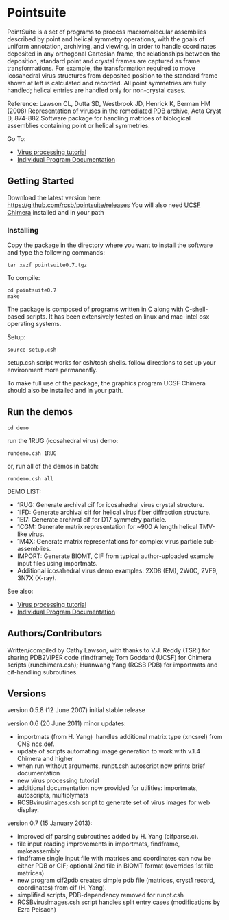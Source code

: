 # Pointsuite

PointSuite is a set of programs to process macromolecular assemblies described by point and helical symmetry operations, with the goals of uniform annotation, archiving, and viewing.  In order to handle coordinates deposited in any orthogonal Cartesian frame, the relationships between the deposition, standard point and crystal frames are captured as frame transformations.  For example, the transformation required to move icosahedral virus structures from deposited position to the standard frame shown at left is calculated and recorded.  All point symmetries are fully handled; helical entries are handled only for non-crystal cases.

Reference: Lawson CL, Dutta SD, Westbrook JD, Henrick K, Berman HM (2008)   [Representation of viruses in the remediated PDB archive](http://journals.iucr.org/d/issues/2008/08/00/mv5020/index.html), Acta Cryst D, 874-882.Software package for handling matrices of biological assemblies containing point or helical symmetries.

Go To:

* [Virus processing tutorial](./docs/virusproc-tutorial.md)
* [Individual Program Documentation](./docs/index.md)


## Getting Started

Download the latest version here: https://github.com/rcsb/pointsuite/releases
You will also need [UCSF Chimera](https://www.rbvi.ucsf.edu/chimera/) installed and in your path

### Installing
Copy the package in the directory where you want to install the software and type the following commands:
```
tar xvzf pointsuite0.7.tgz
```
To compile:
```
cd pointsuite0.7
make
```
The package is composed of programs written in C along with C-shell-based scripts. It has been extensively tested on linux and mac-intel osx operating systems.

Setup:
```
source setup.csh
```
setup.csh script works for csh/tcsh shells. follow directions to set up your environment more permanently.

To make full use of the package, the graphics program UCSF Chimera should also be installed and in your path.

## Run the demos

```
cd demo
```
run the 1RUG (icosahedral virus) demo:
```
rundemo.csh 1RUG 
```
or, run all of the demos in batch:
```
rundemo.csh all 
```

DEMO LIST: 

* 1RUG: Generate archival cif for icosahedral virus crystal structure.  
* 1IFD:   Generate archival cif for helical virus fiber diffraction structure.  
* 1EI7:   Generate archival cif for D17 symmetry particle.  
* 1CGM:  Generate matrix representation for ~900 A length helical TMV-like virus.  
* 1M4X:  Generate matrix representations for complex virus particle sub-assemblies.  
* IMPORT:  Generate BIOMT, CIF from typical author-uploaded example input files using importmats.  
* Additional icosahedral virus demo examples: 2XD8 (EM), 2W0C, 2VF9, 3N7X (X-ray).  

See also:

* [Virus processing tutorial](./docs/virusproc-tutorial.md)
* [Individual Program Documentation](./docs/index.md)


## Authors/Contributors

Written/compiled by Cathy Lawson, with thanks to V.J. Reddy (TSRI) for sharing PDB2VIPER code (findframe);  Tom Goddard (UCSF) for Chimera scripts (runchimera.csh); Huanwang Yang (RCSB PDB) for importmats and cif-handling subroutines.

## Versions

version 0.5.8 (12 June 2007) initial stable release  
  
version 0.6 (20 June 2011) minor updates:  
* importmats (from H. Yang)  handles additional matrix type (xncsrel) from CNS ncs.def.  
* update of scripts automating image generation to work with v.1.4 Chimera and higher  
* when run without arguments, runpt.csh autoscript now prints brief documentation  
* new virus processing tutorial  
* additional documentation now provided for utilities: importmats, autoscripts, multiplymats  
* RCSBvirusimages.csh script to generate set of virus images for web display.  
  
version 0.7 (15 January 2013):  
* improved cif parsing subroutines added by H. Yang (cifparse.c).  
* file input reading improvements in importmats, findframe, makeassembly  
* findframe single input file with matrices and coordinates can now be either PDB or CIF; optional 2nd file in BIOMT format (overrides 1st file matrices)  
* new program cif2pdb creates simple pdb file (matrices, cryst1 record, coordinates) from cif (H. Yang).  
* simplified scripts, PDB-dependency removed for runpt.csh  
* RCSBvirusimages.csh script handles split entry cases (modifications by Ezra Peisach)  
